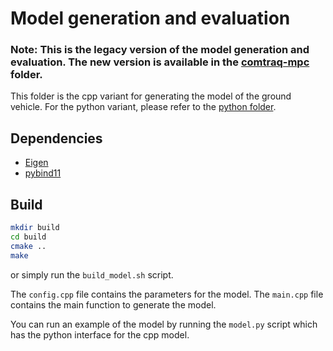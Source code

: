 # Model generation and evaluation

### Note: This is the legacy version of the model generation and evaluation. The new version is available in the [comtraq-mpc](../src/comtraq-mpc/) folder.

This folder is the cpp variant for generating the model of the ground vehicle. For the python variant, please refer to the [python folder](../src/comtraq-mpc/).

## Dependencies

- [Eigen](http://eigen.tuxfamily.org/index.php?title=Main_Page)
- [pybind11](https://pybind11.readthedocs.io/en/stable/)

## Build

```bash
mkdir build
cd build
cmake ..
make
```

or simply run the `build_model.sh` script.

The `config.cpp` file contains the parameters for the model. The `main.cpp` file contains the main function to generate the model.

You can run an example of the model by running the `model.py` script which has the python interface for the cpp model.
